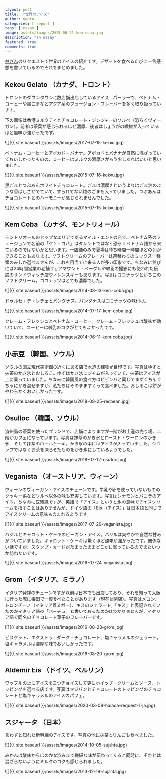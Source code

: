 ```yaml
---
layout: post
title:  "世界のアイス"
author: naoto
categories: [ report ]
tags: [ essay ]
image: assets/images/2015-06-21-kem-coba.jpg
description: "an essay"
featured: true
comments: true
---
```


[林さん](https://twitter.com/hysysk)のリクエストで世界のアイスの紹介です。デザートを食べるたびに一言感想を書いているのでそれをまとめました。


Kekou Gelato （カナダ、トロント）
--------

トロントのダウンタウンに数店舗出店しているアイス・パーラーで、ベトナム・コーヒーや黒ごまなどアジア系のフュージョン・フレーバーを多く取り扱っています。

下の画像は香港ミルクティとチョコレート・ジンジャーのソルベ（恐らくヴィーガン）。前者は茶葉が感じられるほど濃厚、後者はしょうがの繊維が入っているほど風味が強かったです。

![]({{ site.baseurl }}/assets/images/2017-07-15-kekou.jpg)

ベトナム・コーヒーとアボカド・バナナ。アボカドとバナナが自然に混ざっていておいしかったものの、コーヒーはミルクの濃厚さがもう少しあればいいと思いました。

![]({{ site.baseurl }}/assets/images/2015-07-16-kekou.jpg)

黒ごまとつぶあんホワイトチョコレート。ごまは濃厚さというよりはごま油のような香ばしさがでていて、すられてない粒のごまも入っていました。つぶあんはチョコレートとのハーモニーが感じられませんでした。

![]({{ site.baseurl }}/assets/images/2015-07-15-kekou.jpg)


Kem Coba （カナダ、モントリオール）
--------

モントリオールのヒップなエリアであるマイル・エンドの店で、ベトナム系のフュージョンで名前の「ケン・コバ」はタレントではなく恐らくベトナム語から来ているのではないかと思います。一店舗のみで夏場は待ち時間一時間ほどの列ができることもあります。ソフトクリームのフレーバーは週替わりのミックス一種類のみしか選べませんが、これを目当てに来る人が多い印象です。ちなみに並びには24時間営業の老舗フェアマウント・ベーグルや映画の撮影にも使われた伝説のサンドウィッチ店ウィレンスキーもあります。写真はココナッツといちごのソフトクリーム。ココナッツはとても濃厚でした。

![]({{ site.baseurl }}/assets/images/2014-08-13-kem-coba.jpg)

ドゥルセ・デ・レチェとパンダナス。パンダナスはココナッツの味付け。

![]({{ site.baseurl }}/assets/images/2014-07-17-kem-coba.jpg)

クレーム・フレッシュとベトナム・コーヒー。クレーム・フレッシュは酸味が効いていて、コーヒーは練乳のコクがとてもよかったです。

![]({{ site.baseurl }}/assets/images/2014-06-11-kem-coba.jpg)


小赤豆 （韓国、ソウル）
--------

ソウルの国立現代美術館の近くにある店で木造の建物が目印です。写真はゆずと抹茶のかき氷とおしるこ。ゆずはかき氷にジャムが入っていて、抹茶はアイスが上に乗っていました。ちなみに韓国風の食べ方はビビンバと同じでまずぐちゃぐちゃにかき混ぜますが、私たちはそのまますくって食べました。おしるこは餅がやわらかくおいしかったです。

![]({{ site.baseurl }}/assets/images/2018-08-25-redbean.jpg)


Osulloc （韓国、ソウル）
--------

済州島の茶葉を使ったブランドで、店舗によりますが一階がお土産の売り場、二階がカフェになっています。写真は抹茶のかき氷とロースト・ウーロンのかき氷、そして抹茶のロールケーキ。かき氷の中にはアイスが入っていました。シロップではなくお茶を凍らせたものをかき氷にしているようでした。

![]({{ site.baseurl }}/assets/images/2018-07-12-osulloc.jpg)


Veganista （オーストリア、ウィーン）
--------

ウィーンのヴィーガン・アイスのチェーンです。牛乳や卵を使っていないもののクッキー系などソルベ以外の味も充実しています。写真はシナモンとバニラのアイス。ちなみに豆知識ですが、英語で「アイス」というと氷の意味でアイスクリームを指すことはありませんが、ドイツ語の「Eis （アイス）」は日本語と同じでアイスクリームの意味も含まれるようです。

![]({{ site.baseurl }}/assets/images/2017-07-29-veganista.jpg)

バジルとキャロット・ケーキのビーガン・アイス。バジルは爽やかで自然な甘みがついていました。キャロット・ケーキは驚くほど酸味が強かったです。関係ない話ですが、スタンプ・カードがたまったままどこかに眠っているのでまたいつか訪ねたいです。

![]({{ site.baseurl }}/assets/images/2016-07-24-veganista.jpg)


Grom （イタリア、ミラノ）
--------

イタリア発祥のチェーンですが以前は日本でも出店しており、それを知って大阪に行った際に梅田で一度食べたことがあります（現在は閉店）。写真はメロン、トロンチーノ（イタリア風ヌガー）、キスのジェラート。「キス」と表記されていたのかイタリア語の「バーチョ」と書いてあったのかはわかりませんが、イタリア語で同名のチョコレート菓子のフレーバーです。

![]({{ site.baseurl }}/assets/images/2016-08-23-grom.jpg)

ビスケット、エクストラ・ダーク・チョコレート、塩キャラメルのジェラート。塩キャラメルは濃厚な味でおいしかったです。

![]({{ site.baseurl }}/assets/images/2016-08-20-grom.jpg)


Aldemir Eis （ドイツ、ベルリン）
--------

ワッフルの上にアイスを三つチョイスして更にホイップ・クリームとソース、トッピングを選べる店です。写真はマジパンとチョコレートのトッピングのチョコレートと塩キャラメルのアイスのパフェ。

![]({{ site.baseurl }}/assets/images/2020-03-08-harada-request-1-ja.jpg)


スジャータ （日本）
--------

言わずと知れた新幹線のアイスです。写真の他に抹茶とりんごも食べました。

![]({{ site.baseurl }}/assets/images/2014-10-05-sujahta.jpg)

みかんは酸味からほのかな渋みまで繊細な味が伝わってくると同時に、それとは混ざらないようにミルクのコクも感じられました。

![]({{ site.baseurl }}/assets/images/2013-12-19-sujahta.jpg)
